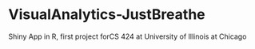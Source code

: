 # VisualAnalytics-JustBreathe
Shiny App in R, first project forCS 424 at University of Illinois at Chicago
